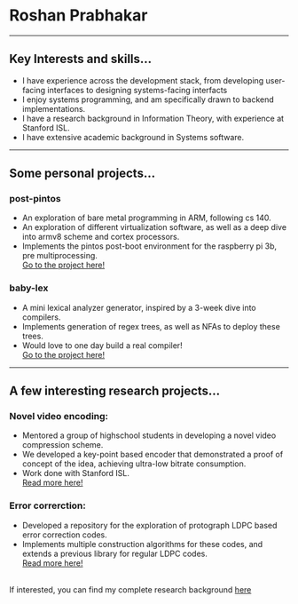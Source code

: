 # Roshan Prabhakar
---

## Key Interests and skills...

- I have experience across the development stack, from developing user-facing interfaces to designing systems-facing interfacts
- I enjoy systems programming, and am specifically drawn to backend implementations.
- I have a research background in Information Theory, with experience at Stanford ISL.
- I have extensive academic background in Systems software.

---

## Some personal projects...

### post-pintos
- An exploration of bare metal programming in ARM, following cs 140.
- An exploration of different virtualization software, as well as a deep dive into armv8 scheme and cortex processors.
- Implements the pintos post-boot environment for the raspberry pi 3b, pre multiprocessing.  <br>
[Go to the project here!](https://github.com/roshanprabhakar/post-pintos)

### baby-lex
- A mini lexical analyzer generator, inspired by a 3-week dive into compilers. 
- Implements generation of regex trees, as well as NFAs to deploy these trees.
- Would love to one day build a real compiler!<br>
[Go to the project here!](https://github.com/roshanprabhakar/baby-lex)

---

## A few interesting research projects...

### Novel video encoding:
- Mentored a group of highschool students in developing a novel video compression scheme.
- We developed a key-point based encoder that demonstrated a proof of concept of the idea, achieving ultra-low bitrate consumption.
- Work done with Stanford ISL. <br>
[Read more here!](https://roshanprabhakar.github.io/personal-site/#section=scf20)

### Error correrction:
- Developed a repository for the exploration of protograph LDPC based error correction codes.
- Implements multiple construction algorithms for these codes, and extends a previous library for regular LDPC codes. <br>
[Read more here!](https://roshanprabhakar.github.io/personal-site/#section=protograph-ldpc)<br><br>

If interested, you can find my complete research background [here](https://roshanprabhakar.github.io/personal-site/)

